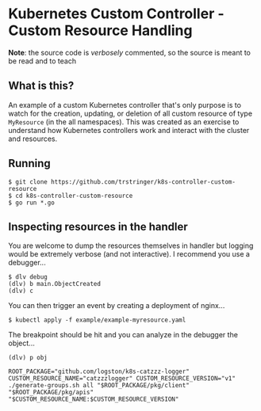 # Kubernetes Custom Controller - Custom Resource Handling

**Note**: the source code is _verbosely_ commented, so the source is meant to be read and to teach

## What is this?

An example of a custom Kubernetes controller that's only purpose is to watch for the creation, updating, or deletion of all custom resource of type `MyResource` (in the all namespaces). This was created as an exercise to understand how Kubernetes controllers work and interact with the cluster and resources.

## Running

```
$ git clone https://github.com/trstringer/k8s-controller-custom-resource
$ cd k8s-controller-custom-resource
$ go run *.go
```

## Inspecting resources in the handler

You are welcome to dump the resources themselves in handler but logging would be extremely verbose (and not interactive). I recommend you use a debugger...

```
$ dlv debug
(dlv) b main.ObjectCreated
(dlv) c
```

You can then trigger an event by creating a deployment of nginx...

```
$ kubectl apply -f example/example-myresource.yaml
```

The breakpoint should be hit and you can analyze in the debugger the object...

```
(dlv) p obj
```


```
ROOT_PACKAGE="github.com/logston/k8s-catzzz-logger" CUSTOM_RESOURCE_NAME="catzzzlogger" CUSTOM_RESOURCE_VERSION="v1" ./generate-groups.sh all "$ROOT_PACKAGE/pkg/client" "$ROOT_PACKAGE/pkg/apis" "$CUSTOM_RESOURCE_NAME:$CUSTOM_RESOURCE_VERSION"
```
